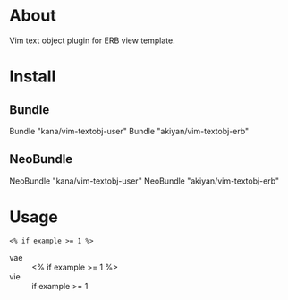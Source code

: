 # About

Vim text object plugin for ERB view template.

# Install

## Bundle

Bundle "kana/vim-textobj-user"
Bundle "akiyan/vim-textobj-erb"

## NeoBundle

NeoBundle "kana/vim-textobj-user"
NeoBundle "akiyan/vim-textobj-erb"

# Usage

```erb:
<% if example >= 1 %>
```

<dl>
<dt>vae</dt>
<dd><% if example >= 1 %></dd>
<dt>vie</dt>
<dd>if example >= 1</dd>
</dl>

